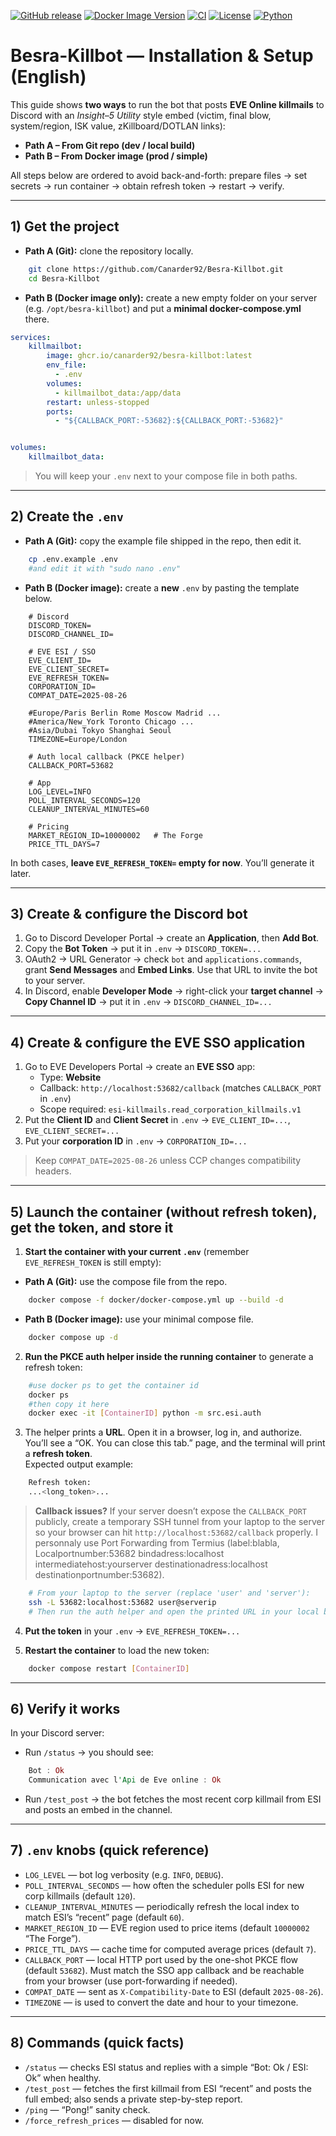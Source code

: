 [![GitHub release](https://img.shields.io/github/v/release/Canarder92/Besra-Killbot?logo=github)](https://github.com/Canarder92/Besra-Killbot/releases)
[![Docker Image Version](https://img.shields.io/docker/v/ghcr.io/canarder92/besra-killbot?label=ghcr.io&logo=docker)](https://ghcr.io/canarder92/besra-killbot:latest)
[![CI](https://github.com/Canarder92/Besra-Killbot/actions/workflows/release.yml/badge.svg)](https://github.com/Canarder92/Besra-Killbot/actions)
[![License](https://img.shields.io/github/license/Canarder92/Besra-Killbot)](LICENSE)
[![Python](https://img.shields.io/badge/python-3.12%2B-blue?logo=python)](https://www.python.org/) 

# Besra-Killbot — Installation & Setup (English)

This guide shows **two ways** to run the bot that posts **EVE Online killmails** to Discord with an *Insight–5 Utility* style embed (victim, final blow, system/region, ISK value, zKillboard/DOTLAN links):

- **Path A – From Git repo (dev / local build)**  
- **Path B – From Docker image (prod / simple)**

All steps below are ordered to avoid back-and-forth: prepare files → set secrets → run container → obtain refresh token → restart → verify.

---

## 1) Get the project

- **Path A (Git):** clone the repository locally.  
```bash
    git clone https://github.com/Canarder92/Besra-Killbot.git
    cd Besra-Killbot
```

- **Path B (Docker image only):** create a new empty folder on your server (e.g. `/opt/besra-killbot`) and put a **minimal docker-compose.yml** there.  
```yaml
services:
    killmailbot:
        image: ghcr.io/canarder92/besra-killbot:latest
        env_file:
          - .env
        volumes:
          - killmailbot_data:/app/data
        restart: unless-stopped
        ports:
          - "${CALLBACK_PORT:-53682}:${CALLBACK_PORT:-53682}"


volumes:
    killmailbot_data:
```
> You will keep your `.env` next to your compose file in both paths.

---

## 2) Create the `.env`

- **Path A (Git):** copy the example file shipped in the repo, then edit it.  
```bash
    cp .env.example .env
    #and edit it with "sudo nano .env"
  ```
- **Path B (Docker image):** create a **new** `.env` by pasting the template below.  
```env
    # Discord
    DISCORD_TOKEN=
    DISCORD_CHANNEL_ID=

    # EVE ESI / SSO
    EVE_CLIENT_ID=
    EVE_CLIENT_SECRET=
    EVE_REFRESH_TOKEN=
    CORPORATION_ID=
    COMPAT_DATE=2025-08-26

    #Europe/Paris Berlin Rome Moscow Madrid ...
    #America/New_York Toronto Chicago ...
    #Asia/Dubai Tokyo Shanghai Seoul
    TIMEZONE=Europe/London

    # Auth local callback (PKCE helper)
    CALLBACK_PORT=53682

    # App
    LOG_LEVEL=INFO
    POLL_INTERVAL_SECONDS=120
    CLEANUP_INTERVAL_MINUTES=60

    # Pricing
    MARKET_REGION_ID=10000002   # The Forge
    PRICE_TTL_DAYS=7
  ```
In both cases, **leave `EVE_REFRESH_TOKEN=` empty for now**. You’ll generate it later.

---

## 3) Create & configure the Discord bot

1) Go to Discord Developer Portal → create an **Application**, then **Add Bot**.  
2) Copy the **Bot Token** → put it in `.env` → `DISCORD_TOKEN=...`  
3) OAuth2 → URL Generator → check `bot` and `applications.commands`, grant **Send Messages** and **Embed Links**. Use that URL to invite the bot to your server.  
4) In Discord, enable **Developer Mode** → right-click your **target channel** → **Copy Channel ID** → put it in `.env` → `DISCORD_CHANNEL_ID=...`

---

## 4) Create & configure the EVE SSO application

1) Go to EVE Developers Portal → create an **EVE SSO** app:  
   - Type: **Website**  
   - Callback: `http://localhost:53682/callback` (matches `CALLBACK_PORT` in `.env`)  
   - Scope required: `esi-killmails.read_corporation_killmails.v1`
2) Put the **Client ID** and **Client Secret** in `.env` → `EVE_CLIENT_ID=...`, `EVE_CLIENT_SECRET=...`
3) Put your **corporation ID** in `.env` → `CORPORATION_ID=...`

> Keep `COMPAT_DATE=2025-08-26` unless CCP changes compatibility headers.

---

## 5) Launch the container (without refresh token), get the token, and store it

1) **Start the container with your current `.env`** (remember `EVE_REFRESH_TOKEN` is still empty):

- **Path A (Git):** use the compose file from the repo.  
```bash
    docker compose -f docker/docker-compose.yml up --build -d
  ```
- **Path B (Docker image):** use your minimal compose file.  
```bash
    docker compose up -d
  ```
2) **Run the PKCE auth helper inside the running container** to generate a refresh token:  
```bash
    #use docker ps to get the container id
    docker ps
    #then copy it here
    docker exec -it [ContainerID] python -m src.esi.auth
  ```
3) The helper prints a **URL**. Open it in a browser, log in, and authorize. You’ll see a “OK. You can close this tab.” page, and the terminal will print a **refresh token**.  
   Expected output example:  
```bash
    Refresh token:
    ...<long_token>...
  ```
> **Callback issues?** If your server doesn’t expose the `CALLBACK_PORT` publicly, create a temporary SSH tunnel from your laptop to the server so your browser can hit `http://localhost:53682/callback` properly. I personnaly use Port Forwarding from Termius (label:blabla, Localportnumber:53682 bindadress:localhost intermediatehost:yourserver destinationadress:localhost destinationportnumber:53682).
```bash
    # From your laptop to the server (replace 'user' and 'server'):
    ssh -L 53682:localhost:53682 user@serverip
    # Then run the auth helper and open the printed URL in your local browser.
```

4) **Put the token** in your `.env` → `EVE_REFRESH_TOKEN=...`

5) **Restart the container** to load the new token:  
```bash
    docker compose restart [ContainerID]
```

---

## 6) Verify it works

In your Discord server:

- Run `/status` → you should see:  
```rust
    Bot : Ok
    Communication avec l'Api de Eve online : Ok
  ```
- Run `/test_post` → the bot fetches the most recent corp killmail from ESI and posts an embed in the channel.

---

## 7) `.env` knobs (quick reference)

- `LOG_LEVEL` — bot log verbosity (e.g. `INFO`, `DEBUG`).  
- `POLL_INTERVAL_SECONDS` — how often the scheduler polls ESI for new corp killmails (default `120`).  
- `CLEANUP_INTERVAL_MINUTES` — periodically refresh the local index to match ESI’s “recent” page (default `60`).  
- `MARKET_REGION_ID` — EVE region used to price items (default `10000002` “The Forge”).  
- `PRICE_TTL_DAYS` — cache time for computed average prices (default `7`).  
- `CALLBACK_PORT` — local HTTP port used by the one-shot PKCE flow (default `53682`). Must match the SSO app callback and be reachable from your browser (use port-forwarding if needed).  
- `COMPAT_DATE` — sent as `X-Compatibility-Date` to ESI (default `2025-08-26`).  
- `TIMEZONE` — is used to convert the date and hour to your timezone.  

---

## 8) Commands (quick facts)

- `/status` — checks ESI status and replies with a simple “Bot: Ok / ESI: Ok” when healthy.  
- `/test_post` — fetches the first killmail from ESI “recent” and posts the full embed; also sends a private step-by-step report.  
- `/ping` — “Pong!” sanity check.  
- `/force_refresh_prices` — disabled for now.
